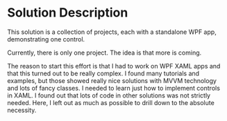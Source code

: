 # Solution Description

This solution is a collection of projects,
each with a standalone WPF app,
demonstrating one control.

Currently, there is only one project.
The idea is that more is coming.

The reason to start this effort is that I had to work 
on WPF XAML apps and that this turned out to be really complex.
I found many tutorials and examples, but those showed really nice
solutions with MVVM technology and lots of fancy classes.
I needed to learn just how to implement controls in XAML.
I found out that lots of code in other solutions 
was not strictly needed.
Here, I left out as much as possible to drill down to the absolute necessity.


